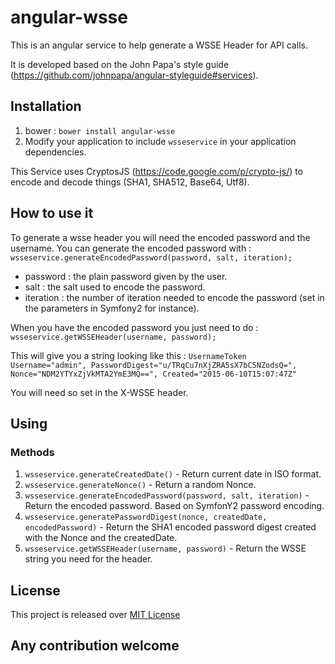 # angular-wsse

This is an angular service to help generate a WSSE Header for API calls.

It is developed based on the John Papa's style guide (https://github.com/johnpapa/angular-styleguide#services).

## Installation

1. bower : `bower install angular-wsse`
2. Modify your application to include `wsseservice` in your application dependencies.

This Service uses CryptosJS (https://code.google.com/p/crypto-js/) to encode and decode things (SHA1, SHA512, Base64, Utf8).


## How to use it

To generate a wsse header you will need the encoded password and the username.
You can generate the encoded password with :
`wsseservice.generateEncodedPassword(password, salt, iteration);`

* password : the plain password given by the user.
* salt : the salt used to encode the password.
* iteration : the number of iteration needed to encode the password (set in the parameters in Symfony2 for instance).

When you have the encoded password you just need to do :
`wsseservice.getWSSEHeader(username, password);`

This will give you a string looking like this : `UsernameToken Username="admin", PasswordDigest="u/TRqCu7nXjZRA5sX7bC5NZodsQ=", Nonce="NDM2YTYxZjVkMTA2YmE3MQ==", Created="2015-06-10T15:07:47Z"`

You will need so set in the X-WSSE header.


## Using

### Methods

1. `wsseservice.generateCreatedDate()` - Return current date in ISO format.
2. `wsseservice.generateNonce()` - Return a random Nonce.
3. `wsseservice.generateEncodedPassword(password, salt, iteration)` - Return the encoded password. Based on SymfonY2 password encoding.
4. `wsseservice.generatePasswordDigest(nonce, createdDate, encodedPassword)` - Return the SHA1 encoded password digest created with the Nonce and the createdDate.
5. `wsseservice.getWSSEHeader(username, password)` - Return the WSSE string you need for the header.


## License

This project is released over [MIT License](http://opensource.org/licenses/MIT)

## Any contribution welcome